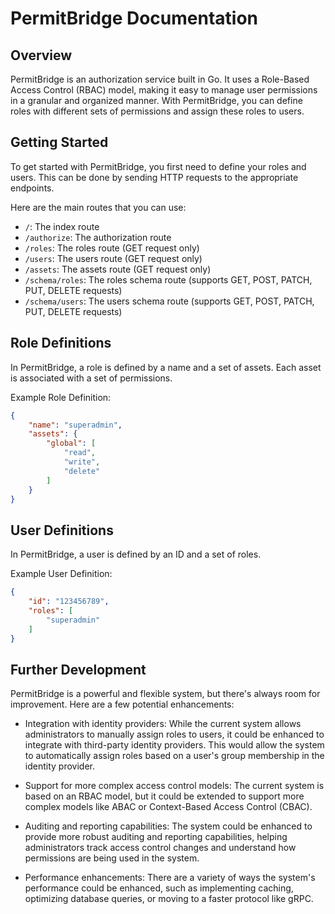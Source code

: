 # PermitBridge Documentation

## Overview

PermitBridge is an authorization service built in Go. It uses a Role-Based Access Control (RBAC) model, making it easy to manage user permissions in a granular and organized manner. With PermitBridge, you can define roles with different sets of permissions and assign these roles to users.

## Getting Started

To get started with PermitBridge, you first need to define your roles and users. This can be done by sending HTTP requests to the appropriate endpoints.

Here are the main routes that you can use:

- `/`: The index route
- `/authorize`: The authorization route
- `/roles`: The roles route (GET request only)
- `/users`: The users route (GET request only)
- `/assets`: The assets route (GET request only)
- `/schema/roles`: The roles schema route (supports GET, POST, PATCH, PUT, DELETE requests)
- `/schema/users`: The users schema route (supports GET, POST, PATCH, PUT, DELETE requests)

## Role Definitions

In PermitBridge, a role is defined by a name and a set of assets. Each asset is associated with a set of permissions.

Example Role Definition:

```json
{
    "name": "superadmin",
    "assets": {
        "global": [
            "read",
            "write",
            "delete"
        ]
    }
}
```
## User Definitions

In PermitBridge, a user is defined by an ID and a set of roles.

Example User Definition:

```json
{
    "id": "123456789",
    "roles": [
        "superadmin"
    ]
}
```
## Further Development
PermitBridge is a powerful and flexible system, but there's always room for improvement. Here are a few potential enhancements:

- Integration with identity providers: While the current system allows administrators to manually assign roles to users, it could be enhanced to integrate with third-party identity providers. This would allow the system to automatically assign roles based on a user's group membership in the identity provider.

- Support for more complex access control models: The current system is based on an RBAC model, but it could be extended to support more complex models like ABAC or Context-Based Access Control (CBAC).

- Auditing and reporting capabilities: The system could be enhanced to provide more robust auditing and reporting capabilities, helping administrators track access control changes and understand how permissions are being used in the system.

- Performance enhancements: There are a variety of ways the system's performance could be enhanced, such as implementing caching, optimizing database queries, or moving to a faster protocol like gRPC.